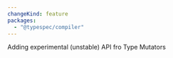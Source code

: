 ```yaml
---
changeKind: feature
packages:
  - "@typespec/compiler"
---
```


Adding experimental (unstable) API fro Type Mutators
